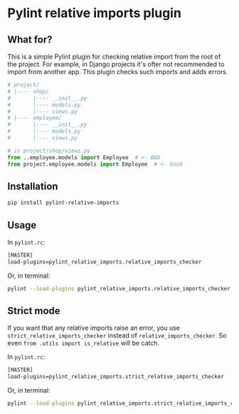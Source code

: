 # Pylint relative imports plugin

## What for?

This is a simple Pylint plugin for checking relative import from the root of
the project. For example, in Django projects it's ofter not recommended to
import from another app. This plugin checks such imports and adds errors.

```python
# project/
# |---- shop/
#       |---- __init__.py
#       |---- models.py
#       |---- views.py
# |---- employee/
#       |---- __init__.py
#       |---- models.py
#       |---- views.py

# in project/shop/views.py
from ..employee.models import Employee  # <- BAD
from project.employee.models import Employee  # <- Good
```

## Installation

```bash
pip install pylint-relative-imports
```

## Usage

In `pylint.rc`:

```bash
[MASTER]
load-plugins=pylint_relative_imports.relative_imports_checker
```

Or, in terminal:

```bash
pylint --load-plugins pylint_relative_imports.relative_imports_checker foo.py
```

## Strict mode

If you want that any relative imports raise an error, you use `strict_relative_imports_checker` instead of `relative_imports_checker`.
So even `from .utils import is_relative` will be catch.

In `pylint.rc`:

```bash
[MASTER]
load-plugins=pylint_relative_imports.strict_relative_imports_checker
```

Or, in terminal:

```bash
pylint --load-plugins pylint_relative_imports.strict_relative_imports_checker foo.py
```
